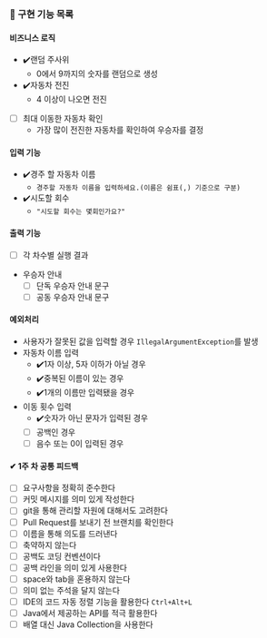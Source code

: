 ### 📝 구현 기능 목록

#### 비즈니스 로직

- ✔️랜덤 주사위
    - 0에서 9까지의 숫자를 랜덤으로 생성
- ✔️자동차 전진
    - 4 이상이 나오면 전진
- [ ] 최대 이동한 자동차 확인
    - 가장 많이 전진한 자동차를 확인하여 우승자를 결정

#### 입력 기능

- ✔️경주 할 자동차 이름
    - ```경주할 자동차 이름을 입력하세요.(이름은 쉼표(,) 기준으로 구분)```
- ✔️시도할 회수
    - ```"시도할 회수는 몇회인가요?"```

#### 출력 기능

- [ ] 각 차수별 실행 결과
- 우승자 안내
    - [ ] 단독 우승자 안내 문구
    - [ ] 공동 우승자 안내 문구

#### 예외처리

- 사용자가 잘못된 값을 입력할 경우 `IllegalArgumentException`를 발생
- 자동차 이름 입력
    - ✔️1자 이상, 5자 이하가 아닐 경우
    - ✔️중복된 이름이 있는 경우
    - ✔️1개의 이름만 입력됐을 경우
- 이동 횟수 입력
    - ✔️숫자가 아닌 문자가 입력된 경우
    - [ ] 공백인 경우
    - [ ] 음수 또는 0이 입력된 경우

#### ✔ 1주 차 공통 피드백

- [ ] 요구사항을 정확히 준수한다
- [ ] 커밋 메시지를 의미 있게 작성한다
- [ ] git을 통해 관리할 자원에 대해서도 고려한다
- [ ] Pull Request를 보내기 전 브랜치를 확인한다
- [ ] 이름을 통해 의도를 드러낸다
- [ ] 축약하지 않는다
- [ ] 공백도 코딩 컨벤션이다
- [ ] 공백 라인을 의미 있게 사용한다
- [ ] space와 tab을 혼용하지 않는다
- [ ] 의미 없는 주석을 달지 않는다
- [ ] IDE의 코드 자동 정렬 기능을 활용한다   `Ctrl+Alt+L`
- [ ] Java에서 제공하는 API를 적극 활용한다
- [ ] 배열 대신 Java Collection을 사용한다
